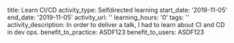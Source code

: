 title: Learn CI/CD
activity_type: Selfdirected learning
start_date: '2019-11-05'
end_date: '2019-11-05'
activity_url: ''
learning_hours: '0'
tags: ''
activity_description: In order to deliver a talk, I had to learn about CI and CD in
  dev ops.
benefit_to_practice: ASDF123
benefit_to_users: ASDF123
